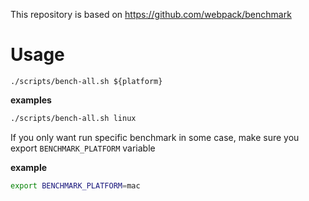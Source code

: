 This repository is based on https://github.com/webpack/benchmark

# Usage
`./scripts/bench-all.sh ${platform}`

**examples**
```bash
./scripts/bench-all.sh linux
```

If you only want run specific benchmark in some case, make sure you export `BENCHMARK_PLATFORM` variable

**example**
```bash
export BENCHMARK_PLATFORM=mac
```